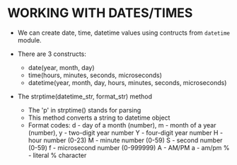 # WORKING WITH DATES/TIMES
- We can create date, time, datetime values using contructs from `datetime` module.
- There are 3 constructs:
    - date(year, month, day)
    - time(hours, minutes, seconds, microseconds)
    - datetime(year, month, day, hours, minutes, seconds, microseconds)

- The strptime(datetime_str, format_str) method
    - The 'p' in strptime() stands for parsing
    - This method converts a string to datetime object
    - Format codes:
        d - day of a month (number),
        m - month of a year (number),
        y - two-digit year number
        Y - four-digit year number
        H - hour number (0-23)
        M - minute number (0-59)
        S - second number (0-59)
        f - microsecond number (0-999999)
        A - AM/PM
        a - am/pm
        % - literal % character